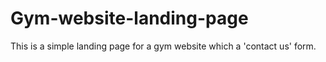 # Gym-website-landing-page
This is a simple landing page for a gym website which a 'contact us' form.
